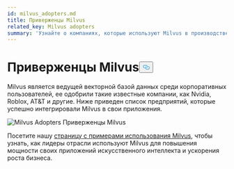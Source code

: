 ```yaml
---
id: milvus_adopters.md
title: Приверженцы Milvus
related_key: Milvus adopters
summary: 'Узнайте о компаниях, которые используют Milvus в производственных приложениях.'
---
```

<h1 id="Milvus-Adopters" class="common-anchor-header">Приверженцы Milvus<button data-href="#Milvus-Adopters" class="anchor-icon" translate="no">
      <svg translate="no"
        aria-hidden="true"
        focusable="false"
        height="20"
        version="1.1"
        viewBox="0 0 16 16"
        width="16"
      >
        <path
          fill="#0092E4"
          fill-rule="evenodd"
          d="M4 9h1v1H4c-1.5 0-3-1.69-3-3.5S2.55 3 4 3h4c1.45 0 3 1.69 3 3.5 0 1.41-.91 2.72-2 3.25V8.59c.58-.45 1-1.27 1-2.09C10 5.22 8.98 4 8 4H4c-.98 0-2 1.22-2 2.5S3 9 4 9zm9-3h-1v1h1c1 0 2 1.22 2 2.5S13.98 12 13 12H9c-.98 0-2-1.22-2-2.5 0-.83.42-1.64 1-2.09V6.25c-1.09.53-2 1.84-2 3.25C6 11.31 7.55 13 9 13h4c1.45 0 3-1.69 3-3.5S14.5 6 13 6z"
        ></path>
      </svg>
    </button></h1><p>Milvus является ведущей векторной базой данных среди корпоративных пользователей, ее одобрили такие известные компании, как Nvidia, Roblox, AT&amp;T и другие. Ниже приведен список предприятий, которые успешно интегрировали Milvus в свои приложения.</p>
<p>
  
   <span class="img-wrapper"> <img translate="no" src="/docs/v2.5.x/assets/milvus-adopters.png" alt="Milvus Adopters" class="doc-image" id="milvus-adopters" />
   </span> <span class="img-wrapper"> <span>Приверженцы Milvus</span> </span></p>
<p>Посетите нашу <a href="https://milvus.io/use-cases">страницу с примерами использования Milvus</a>, чтобы узнать, как лидеры отрасли используют Milvus для повышения мощности своих приложений искусственного интеллекта и ускорения роста бизнеса.</p>
